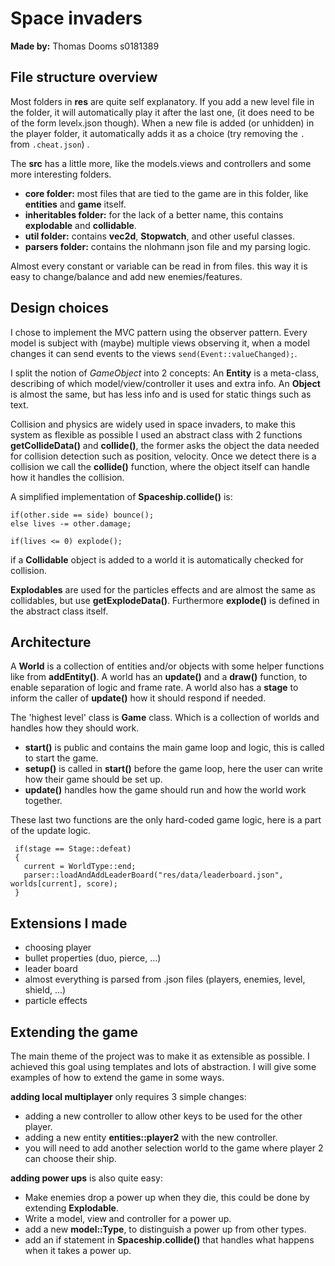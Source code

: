 # Space invaders
**Made by:** Thomas Dooms s0181389
## File structure overview
Most folders in **res** are quite self explanatory. If you add a new level file in the folder, it will automatically play it after the last one, (it does need to be of the form level`x`.json though). When a new file is added (or unhidden) in the player folder, it automatically adds it as a choice (try removing the `.` from `.cheat.json`) .

The **src** has a little more, like the models.views and controllers and some more interesting folders.

- **core folder:** most files that are tied to the game are in this folder, like **entities** and **game** itself.
- **inheritables folder:** for the lack of a better name, this contains **explodable** and **collidable**.
- **util folder:** contains **vec2d**, **Stopwatch**, and other useful classes.
- **parsers folder:** contains the nlohmann json file and my parsing logic.

Almost every constant or variable can be read in from files. this way it is easy to change/balance and add new enemies/features.

## Design choices
I chose to implement the MVC pattern using the observer pattern. Every model is subject with (maybe) multiple views observing it, when a model changes it can send events to the views `send(Event::valueChanged);`. 

I split the notion of *GameObject* into 2 concepts:
An **Entity** is a meta-class, describing of which model/view/controller it uses and extra info.
An **Object** is almost the same, but has less info and is used for static things such as text.

Collision and physics are widely used in space invaders, to make this system as flexible as possible I used an abstract class with 2 functions **getCollideData()** and **collide()**, the former asks the object the data needed for collision detection such as position, velocity. Once we detect there is a collision we call the **collide()** function, where the object itself can handle how it handles the collision. 

A simplified implementation of **Spaceship.collide()** is: 

    if(other.side == side) bounce(); 
    else lives -= other.damage; 
    
    if(lives <= 0) explode();


if a **Collidable** object is added to a world it is automatically checked for collision.

**Explodables** are used for the particles effects and are almost the same as collidables, but use **getExplodeData()**. Furthermore **explode()** is defined in the abstract class itself.

## Architecture
A **World** is a collection of entities and/or objects with some helper functions like from **addEntity()**. A world has an **update()** and a **draw()** function, to enable separation of logic and frame rate. A world also has a **stage** to inform the caller of **update()** how it should respond if needed.

The 'highest level' class is **Game** class. Which is a collection of worlds and handles how they should work. 
- **start()** is public and contains the main game loop and logic, this is called to start the game.
- **setup()** is called in **start()** before the game loop, here the user can write how their game should be set up.
- **update()** handles how the game should run and how the world work together.

These last two functions are the only hard-coded game logic, here is a part of the update logic.

     if(stage == Stage::defeat)  
     {  
	   current = WorldType::end;  
	   parser::loadAndAddLeaderBoard("res/data/leaderboard.json", worlds[current], score);  
     }
	
## Extensions I made
- choosing player
- bullet properties (duo, pierce, ...)
- leader board
- almost everything is parsed from .json files (players, enemies, level, shield, ...)
- particle effects

## Extending the game
The main theme of the project was to make it as extensible as possible. I achieved this goal using templates and lots of abstraction. I will give some examples of how to extend the game in some ways.

**adding local multiplayer** only requires 3 simple changes:
- adding a new controller to allow other keys to be used for the other player.
- adding a new entity **entities::player2** with the new controller.
- you will need to add another selection world to the game where player 2 can choose their ship.

**adding power ups** is also quite easy:
- Make enemies drop a power up when they die, this could be done by extending **Explodable**.
- Write a model, view and controller for a power up.
- add a new **model::Type**, to distinguish a power up from other types.
- add an if statement in **Spaceship.collide()** that handles what happens when it takes a power up.
